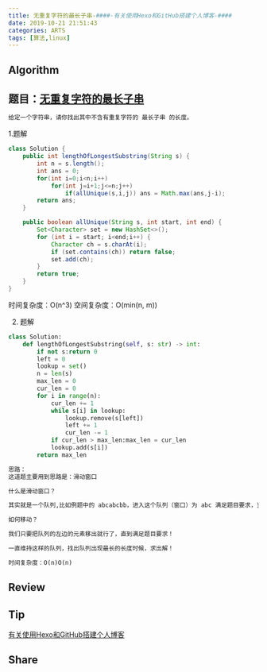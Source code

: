 ```yaml
---
title: 无重复字符的最长子串-####-有关使用Hexo和GitHub搭建个人博客-####
date: 2019-10-21 21:51:43
categories: ARTS
tags: [算法,linux]
---
```

## Algorithm
## 题目：[无重复字符的最长子串](https://leetcode-cn.com/problems/longest-substring-without-repeating-characters/)
```txt
给定一个字符串，请你找出其中不含有重复字符的 最长子串 的长度。
```
1.题解
```java
class Solution {
    public int lengthOfLongestSubstring(String s) {
        int n = s.length();
        int ans = 0;
        for(int i=0;i<n;i++)
            for(int j=i+1;j<=n;j++)
                if(allUnique(s,i,j)) ans = Math.max(ans,j-i);
        return ans;
    }

    public boolean allUnique(String s, int start, int end) {
        Set<Character> set = new HashSet<>();
        for (int i = start; i<end;i++) {
            Character ch = s.charAt(i);
            if (set.contains(ch)) return false;
            set.add(ch);
        }
        return true;
    }
}
```
时间复杂度：O(n^3)
空间复杂度：O(min(n, m))


2. 题解

```python
class Solution:
    def lengthOfLongestSubstring(self, s: str) -> int:
        if not s:return 0
        left = 0
        lookup = set()
        n = len(s)
        max_len = 0
        cur_len = 0
        for i in range(n):
            cur_len += 1
            while s[i] in lookup:
                lookup.remove(s[left])
                left += 1
                cur_len -= 1
            if cur_len > max_len:max_len = cur_len
            lookup.add(s[i])
        return max_len
```


```txt
思路：
这道题主要用到思路是：滑动窗口

什么是滑动窗口？

其实就是一个队列,比如例题中的 abcabcbb，进入这个队列（窗口）为 abc 满足题目要求，当再进入 a，队列变成了 abca，这时候不满足要求。所以，我们要移动这个队列！

如何移动？

我们只要把队列的左边的元素移出就行了，直到满足题目要求！

一直维持这样的队列，找出队列出现最长的长度时候，求出解！

时间复杂度：O(n)O(n)
```

## Review


## Tip
[有关使用Hexo和GitHub搭建个人博客](deploy_blog.md)

## Share
